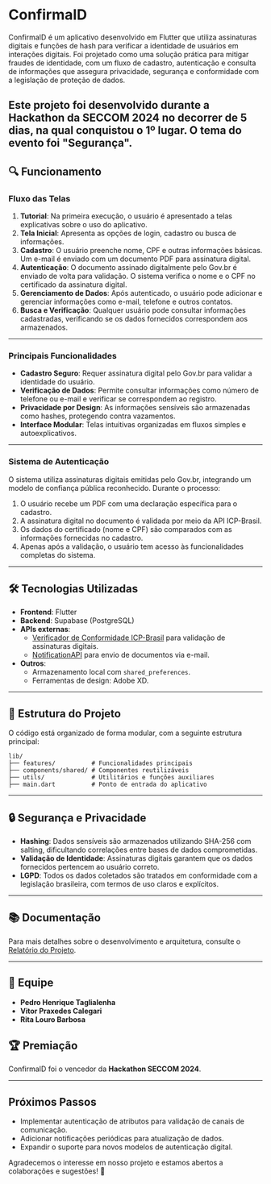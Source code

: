 # ConfirmaID

ConfirmaID é um aplicativo desenvolvido em Flutter que utiliza assinaturas digitais e funções de hash para verificar a identidade de usuários em interações digitais. Foi projetado como uma solução prática para mitigar fraudes de identidade, com um fluxo de cadastro, autenticação e consulta de informações que assegura privacidade, segurança e conformidade com a legislação de proteção de dados.

Este projeto foi desenvolvido durante a Hackathon da SECCOM 2024 no decorrer de 5 dias, na qual conquistou o **1º lugar**. O tema do evento foi "Segurança".
---

## 🔍 Funcionamento

### Fluxo das Telas

1. **Tutorial**: Na primeira execução, o usuário é apresentado a telas explicativas sobre o uso do aplicativo.
2. **Tela Inicial**: Apresenta as opções de login, cadastro ou busca de informações.
3. **Cadastro**: O usuário preenche nome, CPF e outras informações básicas. Um e-mail é enviado com um documento PDF para assinatura digital.
4. **Autenticação**: O documento assinado digitalmente pelo Gov.br é enviado de volta para validação. O sistema verifica o nome e o CPF no certificado da assinatura digital.
5. **Gerenciamento de Dados**: Após autenticado, o usuário pode adicionar e gerenciar informações como e-mail, telefone e outros contatos.
6. **Busca e Verificação**: Qualquer usuário pode consultar informações cadastradas, verificando se os dados fornecidos correspondem aos armazenados.

---

### Principais Funcionalidades

- **Cadastro Seguro**: Requer assinatura digital pelo Gov.br para validar a identidade do usuário.
- **Verificação de Dados**: Permite consultar informações como número de telefone ou e-mail e verificar se correspondem ao registro.
- **Privacidade por Design**: As informações sensíveis são armazenadas como hashes, protegendo contra vazamentos.
- **Interface Modular**: Telas intuitivas organizadas em fluxos simples e autoexplicativos.

---

### Sistema de Autenticação

O sistema utiliza assinaturas digitais emitidas pelo Gov.br, integrando um modelo de confiança pública reconhecido. Durante o processo:

1. O usuário recebe um PDF com uma declaração específica para o cadastro.
2. A assinatura digital no documento é validada por meio da API ICP-Brasil.
3. Os dados do certificado (nome e CPF) são comparados com as informações fornecidas no cadastro.
4. Apenas após a validação, o usuário tem acesso às funcionalidades completas do sistema.

---

## 🛠️ Tecnologias Utilizadas

- **Frontend**: Flutter
- **Backend**: Supabase (PostgreSQL)
- **APIs externas**:
  - [Verificador de Conformidade ICP-Brasil](https://pbad.labsec.ufsc.br/verifier-hom/docs/api) para validação de assinaturas digitais.
  - [NotificationAPI](https://www.notificationapi.com/) para envio de documentos via e-mail.
- **Outros**:
  - Armazenamento local com `shared_preferences`.
  - Ferramentas de design: Adobe XD.

---

## 📂 Estrutura do Projeto

O código está organizado de forma modular, com a seguinte estrutura principal:

```
lib/
├── features/          # Funcionalidades principais
├── components/shared/ # Componentes reutilizáveis
├── utils/             # Utilitários e funções auxiliares
├── main.dart          # Ponto de entrada do aplicativo
```

---

## 🔒 Segurança e Privacidade

- **Hashing**: Dados sensíveis são armazenados utilizando SHA-256 com salting, dificultando correlações entre bases de dados comprometidas.
- **Validação de Identidade**: Assinaturas digitais garantem que os dados fornecidos pertencem ao usuário correto.
- **LGPD**: Todos os dados coletados são tratados em conformidade com a legislação brasileira, com termos de uso claros e explícitos.

---

## 📚 Documentação

Para mais detalhes sobre o desenvolvimento e arquitetura, consulte o [Relatório do Projeto](https://github.com/Soul-Legend/HackatonFlutter2024/blob/main/Relatorio%20Hackaton.pdf).

---

## 👥 Equipe

- **Pedro Henrique Taglialenha**
- **Vitor Praxedes Calegari**
- **Rita Louro Barbosa**

## 🏆 Premiação

ConfirmaID foi o vencedor da **Hackathon SECCOM 2024**.

---

##  Próximos Passos

- Implementar autenticação de atributos para validação de canais de comunicação.
- Adicionar notificações periódicas para atualização de dados.
- Expandir o suporte para novos modelos de autenticação digital.

Agradecemos o interesse em nosso projeto e estamos abertos a colaborações e sugestões! 🎉
